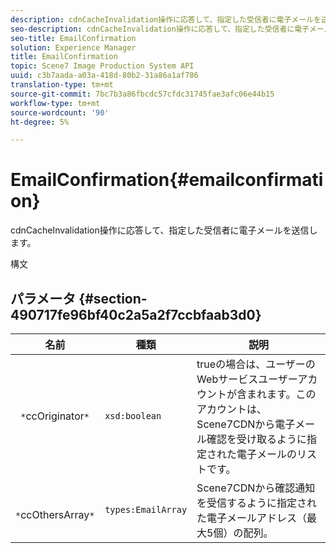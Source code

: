 ```yaml
---
description: cdnCacheInvalidation操作に応答して、指定した受信者に電子メールを送信します。
seo-description: cdnCacheInvalidation操作に応答して、指定した受信者に電子メールを送信します。
seo-title: EmailConfirmation
solution: Experience Manager
title: EmailConfirmation
topic: Scene7 Image Production System API
uuid: c3b7aada-a03a-418d-80b2-31a86a1af786
translation-type: tm+mt
source-git-commit: 7bc7b3a86fbcdc57cfdc31745fae3afc06e44b15
workflow-type: tm+mt
source-wordcount: '90'
ht-degree: 5%

---
```



# EmailConfirmation{#emailconfirmation}

cdnCacheInvalidation操作に応答して、指定した受信者に電子メールを送信します。

構文

## パラメータ {#section-490717fe96bf40c2a5a2f7ccbfaab3d0}

| 名前 | 種類 | 説明 |
|---|---|---|
| ` *`ccOriginator`*` | `xsd:boolean` | trueの場合は、ユーザーのWebサービスユーザーアカウントが含まれます。このアカウントは、Scene7CDNから電子メール確認を受け取るように指定された電子メールのリストです。 |
| ` *`ccOthersArray`*` | `types:EmailArray` | Scene7CDNから確認通知を受信するように指定された電子メールアドレス（最大5個）の配列。 |

